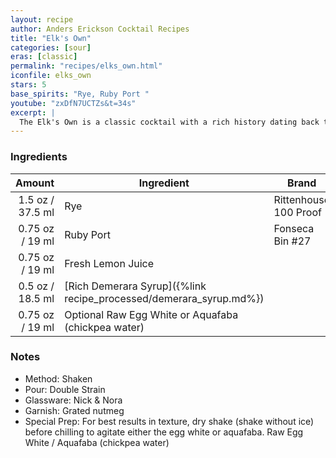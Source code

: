 ```yaml
---
layout: recipe
author: Anders Erickson Cocktail Recipes
title: "Elk's Own"
categories: [sour]
eras: [classic]
permalink: "recipes/elks_own.html"
iconfile: elks_own
stars: 5
base_spirits: "Rye, Ruby Port "
youtube: "zxDfN7UCTZs&t=34s"
excerpt: |
  The Elk's Own is a classic cocktail with a rich history dating back to the 19th century. It's a complex and flavorful drink that blends the warmth of rye whiskey with the sweetness of port wine, balanced by tart lemon juice and a touch of sweetness from simple syrup. The addition of egg white creates a smooth, frothy texture.
---
```


### Ingredients

|  Amount | Ingredient                                               | Brand                 |
| ------: | -------------------------------------------------------- | --------------------- |
|  1.5 oz / 37.5 ml | Rye                                                      | Rittenhouse 100 Proof |
| 0.75 oz / 19 ml | Ruby Port                                                | Fonseca Bin #27       |
| 0.75 oz / 19 ml | Fresh Lemon Juice                                        |
|  0.5 oz / 18.5 ml | [Rich Demerara Syrup]({%link recipe_processed/demerara_syrup.md%}) |
| 0.75 oz / 19 ml | Optional Raw Egg White or Aquafaba (chickpea water)      |

### Notes

- Method: Shaken
- Pour: Double Strain
- Glassware: Nick & Nora
- Garnish: Grated nutmeg
- Special Prep: For best results in texture, dry shake (shake without ice) before chilling to agitate either the egg white or aquafaba. Raw Egg White / Aquafaba (chickpea water)
